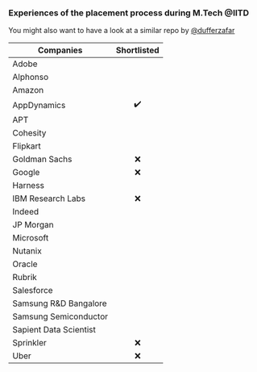 ### Experiences of the placement process during M.Tech @IITD

You might also want to have a look at a similar repo by [@dufferzafar](https://github.com/dufferzafar/interview-prep/tree/master/experiences)        

|Companies| Shortlisted |
|---------|:-----------:|
|Adobe |
|Alphonso |             
|Amazon |               
|AppDynamics | :heavy_check_mark: |          
|APT |              
|Cohesity |             
|Flipkart |             
|Goldman Sachs | :x: |               
|Google | :x: |              
|Harness |              
|IBM Research Labs | :x: |                
|Indeed |               
|JP Morgan |                
|Microsoft |                
|Nutanix |              
|Oracle |               
|Rubrik |               
|Salesforce |               
|Samsung R&D Bangalore |                
|Samsung Semiconductor |                
|Sapient Data Scientist |               
|Sprinkler | :x: |
|Uber | :x: |         
